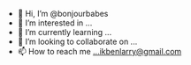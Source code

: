 - 👋 Hi, I’m @bonjourbabes
- 👀 I’m interested in ...
- 🌱 I’m currently learning ...
- 💞️ I’m looking to collaborate on ...
- 📫 How to reach me ...ikbenlarry@gmail.com

<!---
bonjourbabes/bonjourbabes is a ✨ special ✨ repository because its `README.md` (this file) appears on your GitHub profile.
You can click the Preview link to take a look at your changes.
--->
